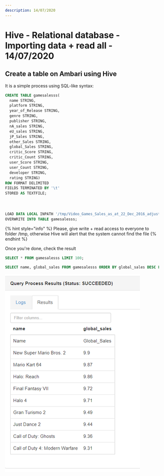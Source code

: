 ```yaml
---
description: 14/07/2020
---
```


# Hive - Relational database - Importing data + read all - 14/07/2020

## Create a table on Ambari using Hive

It is a simple process using SQL-like syntax:

```sql
CREATE TABLE gamesalesss(
  name STRING,
  platform STRING,
  year_of_Release STRING,
  genre STRING,
  publisher STRING,
  nA_sales STRING,
  eU_sales STRING,
  jP_Sales STRING,
  other_Sales STRING,
  global_Sales STRING,
  critic_Score STRING, 
  critic_Count STRING,
  user_Score STRING,
  user_Count STRING,
  developer STRING,
  rating STRING)
ROW FORMAT DELIMITED
FIELDS TERMINATED BY '\t'
STORED AS TEXTFILE;



LOAD DATA LOCAL INPATH '/tmp/Video_Games_Sales_as_at_22_Dec_2016_adjusted.tsv'
OVERWRITE INTO TABLE gamesalesss;
```

{% hint style="info" %}
Please, give write + read access to everyone to folder /tmp, otherwise Hive will alert that the system cannot find the file
{% endhint %}

Once you're done, check the result

```sql
SELECT * FROM gamesalesss LIMIT 100;
```

```sql
SELECT name, global_sales FROM gamesalesss ORDER BY global_sales DESC LIMIT 10;
```

![](.gitbook/assets/hive.png)

